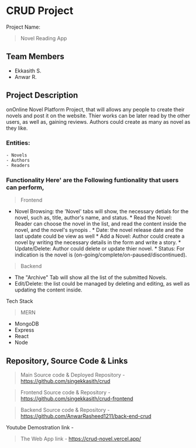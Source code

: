 # CRUD Project

Project Name:
> Novel Reading App

## Team Members
* Ekkasith S.
* Anwar R.

## Project Description

onOnline Novel Platform Project, that will allows any people to create their novels and post it on the website. Thier works can be later read  by the other users, as well as, gaining reviews. Authors could create as many as novel as they like. 

### Entities:   
    - Novels    
    - Authors  
    - Readers

### Functionality Here' are the Following funtionality that users can perform,

>Frontend

* Novel Browsing: the 'Novel' tabs will show, the necessary detials for the novel, such as, title, author's name, and status. * Read the Novel: Reader can choose the novel in the list, and read the content inside the novel, and the novel's synopis . * Date: the novel release date and the last update could be view as well * Add a Novel: Author could create a novel by writing the necessary details in the form and write a story. * Update/Delete: Author could delete or update thier novel. * Status: For indication is the novel is (on-going/complete/on-paused/discontinued).

>Backend

* The "Archive" Tab will show all the list of the submitted Novels. 
* Edit/Delete: the list could be managed by deleting and editing, as well as updating the content inside.
 
 Tech Stack
> MERN

* MongoDB 
* Express 
* React 
* Node



## Repository, Source Code & Links 
> Main Source code & Deployed Repository 
     - https://github.com/singekkasith/crud

> Frontend Source code & Repository - https://github.com/singekkasith/crud-frontend

> Backend Source code & Repository - https://github.com/AnwarRasheed1211/back-end-crud

Youtube Demostration link - 

> The Web App link
    - https://crud-novel.vercel.app/